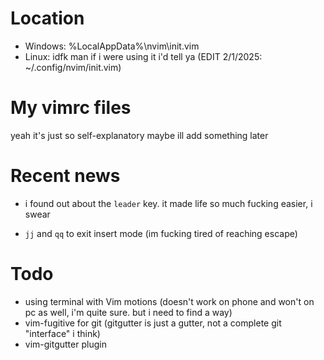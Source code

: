 # Location
- Windows: %LocalAppData%\nvim\init.vim
- Linux: idfk man if i were using it i'd tell ya (EDIT 2/1/2025: ~/.config/nvim/init.vim)

# My vimrc files
yeah it's just so self-explanatory
maybe ill add something later

# Recent news

- i found out about the `leader` key. it made life so much fucking easier, i
   swear

- `jj` and `qq` to exit insert mode (im fucking tired of reaching escape)

# Todo
- using terminal with Vim motions (doesn't work on phone and won't on pc as well, i'm quite sure. but i need to find a way)
- vim-fugitive for git (gitgutter is just a gutter, not a complete git "interface" i think)
- vim-gitgutter plugin
